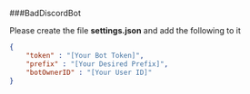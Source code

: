 ###BadDiscordBot

Please create the file **settings.json** and add the following to it
```json
{
    "token" : "[Your Bot Token]",
    "prefix" : "[Your Desired Prefix]",
    "botOwnerID" : "[Your User ID]"
}